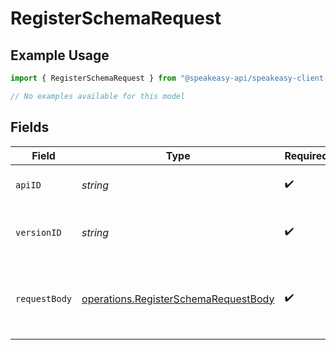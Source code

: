 # RegisterSchemaRequest

## Example Usage

```typescript
import { RegisterSchemaRequest } from "@speakeasy-api/speakeasy-client-sdk-typescript/sdk/models/operations";

// No examples available for this model
```

## Fields

| Field                                                                                               | Type                                                                                                | Required                                                                                            | Description                                                                                         |
| --------------------------------------------------------------------------------------------------- | --------------------------------------------------------------------------------------------------- | --------------------------------------------------------------------------------------------------- | --------------------------------------------------------------------------------------------------- |
| `apiID`                                                                                             | *string*                                                                                            | :heavy_check_mark:                                                                                  | The ID of the Api to get the schema for.                                                            |
| `versionID`                                                                                         | *string*                                                                                            | :heavy_check_mark:                                                                                  | The version ID of the Api to delete metadata for.                                                   |
| `requestBody`                                                                                       | [operations.RegisterSchemaRequestBody](../../../sdk/models/operations/registerschemarequestbody.md) | :heavy_check_mark:                                                                                  | The schema file to upload provided as a multipart/form-data file segment.                           |